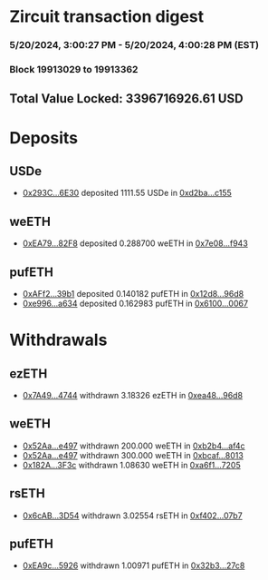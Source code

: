 # Zircuit transaction digest
### 5/20/2024, 3:00:27 PM - 5/20/2024, 4:00:28 PM (EST)
### Block 19913029 to 19913362

## Total Value Locked: 3396716926.61 USD

# Deposits
## USDe
- [0x293C...6E30](https://etherscan.io/address/0x293C6937D8D82e05B01335F7B33FBA0c8e256E30) deposited 1111.55 USDe in [0xd2ba...c155](https://etherscan.io/tx/0x293C6937D8D82e05B01335F7B33FBA0c8e256E30)
## weETH
- [0xEA79...82F8](https://etherscan.io/address/0xEA79C9fe562579a49ab052Ef7F00dC788bce82F8) deposited 0.288700 weETH in [0x7e08...f943](https://etherscan.io/tx/0xEA79C9fe562579a49ab052Ef7F00dC788bce82F8)
## pufETH
- [0xAFf2...39b1](https://etherscan.io/address/0xAFf252Ba791ad9a7C49E0511186B00Bf7dFd39b1) deposited 0.140182 pufETH in [0x12d8...96d8](https://etherscan.io/tx/0xAFf252Ba791ad9a7C49E0511186B00Bf7dFd39b1)
- [0xe996...a634](https://etherscan.io/address/0xe996Cd0cf3B5A2c6c7b798DC297C1252c6CCa634) deposited 0.162983 pufETH in [0x6100...0067](https://etherscan.io/tx/0xe996Cd0cf3B5A2c6c7b798DC297C1252c6CCa634)
# Withdrawals
## ezETH
- [0x7A49...4744](https://etherscan.io/address/0x7A493Be5c2ce014cD049Bf178a1ac0Db1B434744) withdrawn 3.18326 ezETH in [0xea48...96d8](https://etherscan.io/tx/0x7A493Be5c2ce014cD049Bf178a1ac0Db1B434744)
## weETH
- [0x52Aa...e497](https://etherscan.io/address/0x52Aa899454998Be5b000Ad077a46Bbe360F4e497) withdrawn 200.000 weETH in [0xb2b4...af4c](https://etherscan.io/tx/0x52Aa899454998Be5b000Ad077a46Bbe360F4e497)
- [0x52Aa...e497](https://etherscan.io/address/0x52Aa899454998Be5b000Ad077a46Bbe360F4e497) withdrawn 300.000 weETH in [0xbcaf...8013](https://etherscan.io/tx/0x52Aa899454998Be5b000Ad077a46Bbe360F4e497)
- [0x182A...3F3c](https://etherscan.io/address/0x182A7aA2a2db368474E64d690b4F8D91b6673F3c) withdrawn 1.08630 weETH in [0xa6f1...7205](https://etherscan.io/tx/0x182A7aA2a2db368474E64d690b4F8D91b6673F3c)
## rsETH
- [0x6cAB...3D54](https://etherscan.io/address/0x6cABCD2A6C0148BCa6F0b93034Fc33AceA1d3D54) withdrawn 3.02554 rsETH in [0xf402...07b7](https://etherscan.io/tx/0x6cABCD2A6C0148BCa6F0b93034Fc33AceA1d3D54)
## pufETH
- [0xEA9c...5926](https://etherscan.io/address/0xEA9c085Cd659fE6eaF01717CD3705e9f39375926) withdrawn 1.00971 pufETH in [0x32b3...27c8](https://etherscan.io/tx/0xEA9c085Cd659fE6eaF01717CD3705e9f39375926)

